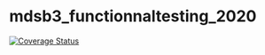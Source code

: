 # mdsb3_functionnaltesting_2020
[![Coverage Status](https://coveralls.io/repos/github/TavernierAlicia/mds3_unitesting_2020/badge.svg?branch=master)](https://coveralls.io/github/TavernierAlicia/mds3_unitesting_2020?branch=master)